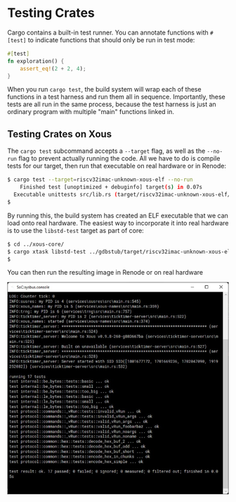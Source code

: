 # Testing Crates

Cargo contains a built-in test runner. You can annotate functions with `#[test]` to indicate functions that should only be run in test mode:

```rust
#[test]
fn exploration() {
    assert_eq!(2 + 2, 4);
}
```

When you run `cargo test`, the build system will wrap each of these functions in a test harness and run them all in sequence. Importantly, these tests are all run in the same process, because the test harness is just an ordinary program with multiple "main" functions linked in.

## Testing Crates on Xous

The `cargo test` subcommand accepts a `--target` flag, as well as the `--no-run` flag to prevent actually running the code. All we have to do is compile tests for our target, then run that executable on real hardware or in Renode:

```sh
$ cargo test --target=riscv32imac-unknown-xous-elf --no-run
    Finished test [unoptimized + debuginfo] target(s) in 0.07s
  Executable unittests src/lib.rs (target/riscv32imac-unknown-xous-elf/debug/deps/gdbstub-7542e01db3053fd1)
$
```

By running this, the build system has created an ELF executable that we can load onto real hardware. The easiest way to incorporate it into real hardware is to use the `libstd-test` target as part of core:

```sh
$ cd ../xous-core/
$ cargo xtask libstd-test ../gdbstub/target/riscv32imac-unknown-xous-elf/debug/deps/gdbstub-7542e01db3053fd1
$
```

You can then run the resulting image in Renode or on real hardware

![Renode running Test](images/cargo-test-renode.jpg)